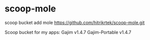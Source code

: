 # scoop-mole

scoop bucket add mole https://github.com/hitrikrtek/scoop-mole.git

Scoop bucket for my apps:
Gajim v1.4.7
Gajim-Portable v1.4.7
